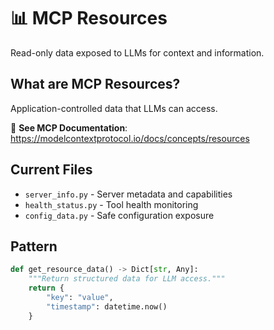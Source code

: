 # 📊 MCP Resources

Read-only data exposed to LLMs for context and information.

## What are MCP Resources?

Application-controlled data that LLMs can access.

📖 **See MCP Documentation**: https://modelcontextprotocol.io/docs/concepts/resources

## Current Files

- `server_info.py` - Server metadata and capabilities
- `health_status.py` - Tool health monitoring
- `config_data.py` - Safe configuration exposure

## Pattern

```python
def get_resource_data() -> Dict[str, Any]:
    """Return structured data for LLM access."""
    return {
        "key": "value",
        "timestamp": datetime.now()
    }
```